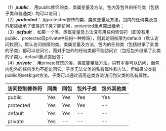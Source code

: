 （1）***public***： 用public修饰的类、类属变量及方法，包内及包外的任何类（包括子类和普通类）均可以访问；  
（2）***protected***： 用protected修饰的类、类属变量及方法，包内的任何类及包外那些继承了该类的子类才能访问，protected重点突出继承；  
（3）***default***： 如果一个类、类属变量及方法没有用任何修饰符（即没有用public、protected及private中任何一种修饰），则其访问权限为default（默认访问权限）。默认访问权限的类、类属变量及方法，包内的任何类（包括继承了此类的子类）都可以访问它，而对于包外的任何类都不能访问它（包括包外继承了此类的子类）。default重点突出包；  
（4）***private***： 用private修饰的类、类属变量及方法，只有本类可以访问，而包内包外的任何类均不能访问它。子类无法父类的私有属性和方法，但如果父类有public的set和get方法，子类可以通过调用这类方法访问到父类的私有属性。

| 访问控制修饰符 | 同类 | 同包 | 包外子类 | 包外其他类 |
| --- | --- | --- | --- | --- |
| public | Yes | Yes | Yes | Yes |
| protected | Yes | Yes | Yes | -- |
| default | Yes | Yes | -- | -- |
| private | Yes | -- | -- | -- |
